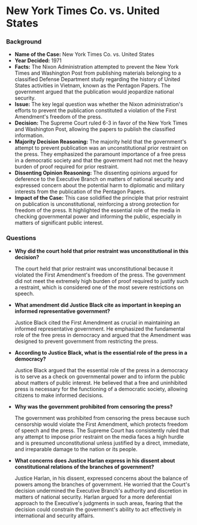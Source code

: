 # New York Times Co. vs. United States

### Background

- **Name of the Case:** New York Times Co. vs. United States
- **Year Decided:** 1971
- **Facts:** The Nixon Administration attempted to prevent the New York Times and Washington Post from publishing materials belonging to a classified Defense Department study regarding the history of United States activities in Vietnam, known as the Pentagon Papers. The government argued that the publication would jeopardize national security.
- **Issue:** The key legal question was whether the Nixon administration's efforts to prevent the publication constituted a violation of the First Amendment's freedom of the press.
- **Decision:** The Supreme Court ruled 6-3 in favor of the New York Times and Washington Post, allowing the papers to publish the classified information.
- **Majority Decision Reasoning:** The majority held that the government's attempt to prevent publication was an unconstitutional prior restraint on the press. They emphasized the paramount importance of a free press in a democratic society and that the government had not met the heavy burden of proof required for prior restraint.
- **Dissenting Opinion Reasoning:** The dissenting opinions argued for deference to the Executive Branch on matters of national security and expressed concern about the potential harm to diplomatic and military interests from the publication of the Pentagon Papers.
- **Impact of the Case:** This case solidified the principle that prior restraint on publication is unconstitutional, reinforcing a strong protection for freedom of the press. It highlighted the essential role of the media in checking governmental power and informing the public, especially in matters of significant public interest.

### Questions

- **Why did the court hold that prior restraint was unconstitutional in this decision?**

    The court held that prior restraint was unconstitutional because it violated the First Amendment's freedom of the press. The government did not meet the extremely high burden of proof required to justify such a restraint, which is considered one of the most severe restrictions on speech.

- **What amendment did Justice Black cite as important in keeping an informed representative government?**

    Justice Black cited the First Amendment as crucial in maintaining an informed representative government. He emphasized the fundamental role of the free press in democracy and argued that the Amendment was designed to prevent government from restricting the press.

- **According to Justice Black, what is the essential role of the press in a democracy?**

    Justice Black argued that the essential role of the press in a democracy is to serve as a check on governmental power and to inform the public about matters of public interest. He believed that a free and uninhibited press is necessary for the functioning of a democratic society, allowing citizens to make informed decisions.

- **Why was the government prohibited from censoring the press?**

    The government was prohibited from censoring the press because such censorship would violate the First Amendment, which protects freedom of speech and the press. The Supreme Court has consistently ruled that any attempt to impose prior restraint on the media faces a high hurdle and is presumed unconstitutional unless justified by a direct, immediate, and irreparable damage to the nation or its people.

- **What concerns does Justice Harlan express in his dissent about constitutional relations of the branches of government?**

    Justice Harlan, in his dissent, expressed concerns about the balance of powers among the branches of government. He worried that the Court's decision undermined the Executive Branch's authority and discretion in matters of national security. Harlan argued for a more deferential approach to the Executive's judgments in such areas, fearing that the decision could constrain the government's ability to act effectively in international and security affairs.
